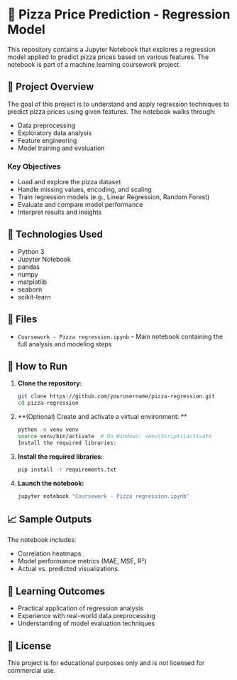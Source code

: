 # 🍕 Pizza Price Prediction - Regression Model

This repository contains a Jupyter Notebook that explores a regression model applied to predict pizza prices based on various features. The notebook is part of a machine learning coursework project.

## 📘 Project Overview

The goal of this project is to understand and apply regression techniques to predict pizza prices using given features. The notebook walks through:

- Data preprocessing
- Exploratory data analysis
- Feature engineering
- Model training and evaluation

### Key Objectives

- Load and explore the pizza dataset
- Handle missing values, encoding, and scaling
- Train regression models (e.g., Linear Regression, Random Forest)
- Evaluate and compare model performance
- Interpret results and insights

## 🧪 Technologies Used

- Python 3
- Jupyter Notebook
- pandas
- numpy
- matplotlib
- seaborn
- scikit-learn

## 📂 Files

- `Coursework - Pizza regression.ipynb` – Main notebook containing the full analysis and modeling steps

## 🚀 How to Run

1. **Clone the repository:**
   ```bash
   git clone https://github.com/yourusername/pizza-regression.git
   cd pizza-regression
   ```
2. **(Optional) Create and activate a virtual environment: **
    ```bash
    python -m venv venv
    source venv/bin/activate  # On Windows: venv\Scripts\activate
    Install the required libraries:
    ```
3. **Install the required libraries:**
    ```bash
    pip install -r requirements.txt
    ```
4. **Launch the notebook:**
    ```bash
    jupyter notebook "Coursework - Pizza regression.ipynb"
    ```
    
## 📈 Sample Outputs
The notebook includes:

- Correlation heatmaps
- Model performance metrics (MAE, MSE, R²)
- Actual vs. predicted visualizations

## 🧠 Learning Outcomes
- Practical application of regression analysis
- Experience with real-world data preprocessing
- Understanding of model evaluation techniques

## 📜 License
This project is for educational purposes only and is not licensed for commercial use.
